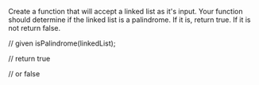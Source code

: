 Create a function that will accept a linked list as it's input. Your function should determine if the linked list is a palindrome. If it is, return true. If it is not return false.

// given
isPalindrome(linkedList);

// return
true

// or
false

